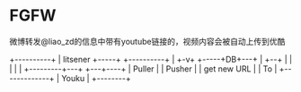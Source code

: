 # FGFW

微博转发@liao_zd的信息中带有youtube链接的，视频内容会被自动上传到优酷


 +----------+
 | litsener +-----+
 +----------+     |
                +-v+
          +-----+DB+---+
          |     +--+   |
          |            |
          |            |
+---------+---+    +---+----+
|   Puller    |    | Pusher |
| get new URL |    |   To   |
+-------------+    | Youku  |
                   +--------+

